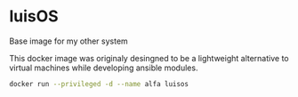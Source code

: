 # luisOS

Base image for my other system

This docker image was originaly desingned to be a lightweight alternative to virtual machines while developing ansible
modules.

```bash
docker run --privileged -d --name alfa luisos
```
